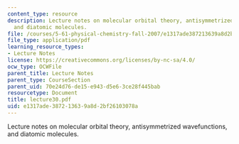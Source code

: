 ```yaml
---
content_type: resource
description: Lecture notes on molecular orbital theory, antisymmetrized wavefunctions,
  and diatomic molecules.
file: /courses/5-61-physical-chemistry-fall-2007/e1317ade387213639a8d2bf26103078a_lecture30.pdf
file_type: application/pdf
learning_resource_types:
- Lecture Notes
license: https://creativecommons.org/licenses/by-nc-sa/4.0/
ocw_type: OCWFile
parent_title: Lecture Notes
parent_type: CourseSection
parent_uid: 70e24d76-de15-e943-d5e6-3ce28f445bab
resourcetype: Document
title: lecture30.pdf
uid: e1317ade-3872-1363-9a8d-2bf26103078a
---
```

Lecture notes on molecular orbital theory, antisymmetrized wavefunctions, and diatomic molecules.